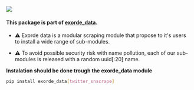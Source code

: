 <img src="https://img.shields.io/badge/exorde-data-blue?style=for-the-badge" />

#### This package is part of [exorde_data]().

- :warning: Exorde data is a modular scraping module that propose to it's users to install a wide range of sub-modules.

- ⚠️  To avoid possible security risk with name pollution, each of our sub-modules is released with a random uuid[:20] name.

**Instalation should be done trough the exorde_data module**
```bash
pip install exorde_data[twitter_snscrape]
```
